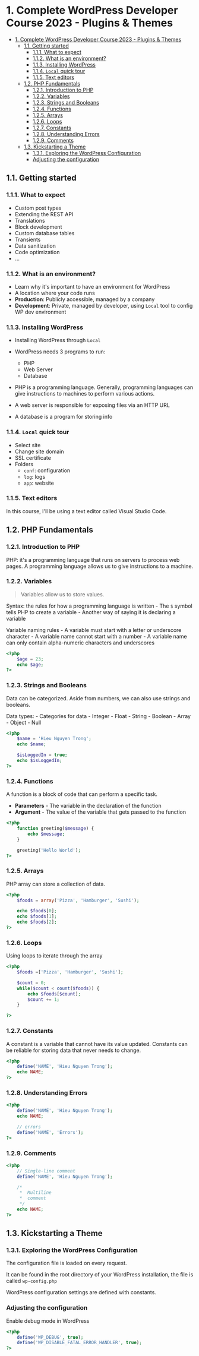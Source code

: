 # 1. Complete WordPress Developer Course 2023 - Plugins & Themes

- [1. Complete WordPress Developer Course 2023 - Plugins \& Themes](#1-complete-wordpress-developer-course-2023---plugins--themes)
  - [1.1. Getting started](#11-getting-started)
    - [1.1.1. What to expect](#111-what-to-expect)
    - [1.1.2. What is an environment?](#112-what-is-an-environment)
    - [1.1.3. Installing WordPress](#113-installing-wordpress)
    - [1.1.4. `Local` quick tour](#114-local-quick-tour)
    - [1.1.5. Text editors](#115-text-editors)
  - [1.2. PHP Fundamentals](#12-php-fundamentals)
    - [1.2.1. Introduction to PHP](#121-introduction-to-php)
    - [1.2.2. Variables](#122-variables)
    - [1.2.3. Strings and Booleans](#123-strings-and-booleans)
    - [1.2.4. Functions](#124-functions)
    - [1.2.5. Arrays](#125-arrays)
    - [1.2.6. Loops](#126-loops)
    - [1.2.7. Constants](#127-constants)
    - [1.2.8. Understanding Errors](#128-understanding-errors)
    - [1.2.9. Comments](#129-comments)
  - [1.3. Kickstarting a Theme](#13-kickstarting-a-theme)
    - [1.3.1. Exploring the WordPress Configuration](#131-exploring-the-wordpress-configuration)
    - [Adjusting the configuration](#adjusting-the-configuration)

## 1.1. Getting started

### 1.1.1. What to expect

- Custom post types
- Extending the REST API
- Translations
- Block development
- Custom database tables
- Transients
- Data sanitization
- Code optimization
- ...

### 1.1.2. What is an environment?

- Learn why it's important to have an environment for WordPress
- A location where your code runs
- **Production**: Publicly accessible, managed by a company
- **Development**: Private, managed by developer, using `Local` tool to config WP dev environment

### 1.1.3. Installing WordPress

- Installing WordPress through `Local`
- WordPress needs 3 programs to run:
  - PHP
  - Web Server
  - Database

- PHP is a programming language. Generally, programming languages can give instructions to machines to perform various actions.
- A web server is responsible for exposing files via an HTTP URL
- A database is a program for storing info

### 1.1.4. `Local` quick tour

- Select site
- Change site domain
- SSL certificate
- Folders
  - `conf`: configuration
  - `log`: logs
  - `app`: website

### 1.1.5. Text editors

In this course, I'll be using a text editor called Visual Studio Code.

## 1.2. PHP Fundamentals

### 1.2.1. Introduction to PHP

PHP: it's a programming language that runs on servers to process web pages. A programming language
allows us to give instructions to a machine.

### 1.2.2. Variables

> Variables allow us to store values.

Syntax: the rules for how a programming language is written
    - The `$` symbol tells PHP to create a variable
    - Another way of saying it is declaring a variable

Variable naming rules
    - A variable must start with a letter or underscore character
    - A variable name cannot start with a number
    - A variable name can only contain alpha-numeric characters and underscores

```php
<?php 
    $age = 23;
    echo $age;
?>
```

### 1.2.3. Strings and Booleans

Data can be categorized. Aside from numbers, we can also use strings and booleans.

Data types:
    - Categories for data
    - Integer
    - Float
    - String
    - Boolean
    - Array
    - Object
    - Null

```php
<?php 
    $name = 'Hieu Nguyen Trong';
    echo $name;

    $isLoggedIn = true;
    echo $isLoggedIn;
?>
```

### 1.2.4. Functions

A function is a block of code that can perform a specific task.

- **Parameters** - The variable in the declaration of the function
- **Argument** - The value of the variable that gets passed to the function

```php
<?php 
    function greeting($message) {
        echo $message;
    }

    greeting('Hello World');
?>
```

### 1.2.5. Arrays

PHP array can store a collection of data.

```php
<?php 
    $foods = array('Pizza', 'Hamburger', 'Sushi');

    echo $foods[0];
    echo $foods[1];
    echo $foods[2];
?>
```

### 1.2.6. Loops

Using loops to iterate through the array

```php
<?php 
    $foods =['Pizza', 'Hamburger', 'Sushi'];

    $count = 0;
    while($count < count($foods)) {
        echo $foods[$count];
        $count += 1;
    }

?>
```

### 1.2.7. Constants

A constant is a variable that cannot have its value updated.
Constants can be reliable for storing data that never needs to change.

```php
<?php 
    define('NAME', 'Hieu Nguyen Trong');
    echo NAME;
?>
```

### 1.2.8. Understanding Errors

```php
<?php 
    define('NAME', 'Hieu Nguyen Trong');
    echo NAME;

    // errors
    define('NAME', 'Errors');
?>
```

### 1.2.9. Comments

```php
<?php 
    // Single-line comment
    define('NAME', 'Hieu Nguyen Trong');

    /*
     *  Multiline
     *  comment
     */
    echo NAME;
?>
```

## 1.3. Kickstarting a Theme

### 1.3.1. Exploring the WordPress Configuration

The configuration file is loaded on every request.

It can be found in the root directory of your WordPress installation, the file is called `wp-config.php`

WordPress configuration settings are defined with constants.

### Adjusting the configuration

Enable debug mode in WordPress

```php
<?php 
    define('WP_DEBUG', true);
    define('WP_DISABLE_FATAL_ERROR_HANDLER', true);
?>
```

